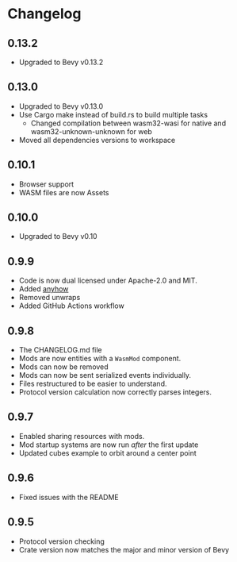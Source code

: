 # Changelog

## 0.13.2
-   Upgraded to Bevy v0.13.2

## 0.13.0

-   Upgraded to Bevy v0.13.0
-   Use Cargo make instead of build.rs to build multiple tasks
    - Changed compilation between wasm32-wasi for native and wasm32-unknown-unknown for web
- Moved all dependencies versions to workspace

## 0.10.1

-   Browser support
-   WASM files are now Assets

## 0.10.0

-   Upgraded to Bevy v0.10

## 0.9.9

-   Code is now dual licensed under Apache-2.0 and MIT.
-   Added [anyhow](https://crates.io/crates/anyhow)
-   Removed unwraps
-   Added GitHub Actions workflow

## 0.9.8

-   The CHANGELOG.md file
-   Mods are now entities with a `WasmMod` component.
-   Mods can now be removed
-   Mods can now be sent serialized events individually.
-   Files restructured to be easier to understand.
-   Protocol version calculation now correctly parses integers.

## 0.9.7

-   Enabled sharing resources with mods.
-   Mod startup systems are now run _after_ the first update
-   Updated cubes example to orbit around a center point

## 0.9.6

-   Fixed issues with the README

## 0.9.5

-   Protocol version checking
-   Crate version now matches the major and minor version of Bevy
